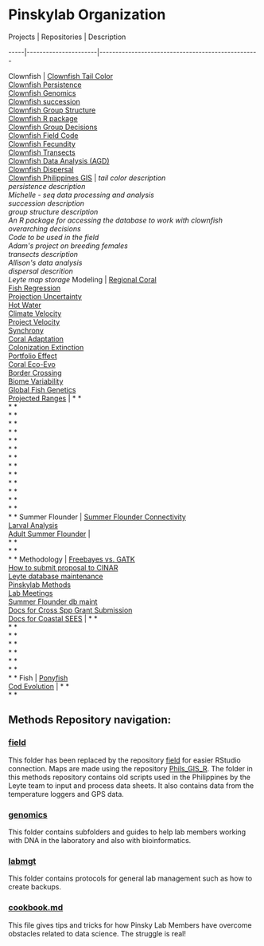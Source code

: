 # Pinskylab Organization

Projects |  Repositories | Description

-----|----------------------|--------------------------------------------------

Clownfish | [Clownfish Tail Color](https://github.com/pinskylab/Clown_Fish_Tail_Color_Darrow)<br>[Clownfish Persistence](https://github.com/pinskylab/Clownfish_persistence)<br>[Clownfish Genomics](https://github.com/pinskylab/genomics)<br>[Clownfish succession](https://github.com/pinskylab/adriana)<br>[Clownfish Group Structure](https://github.com/pinskylab/Clownfish_group_structure)<br>[Clownfish R package](https://github.com/pinskylab/clownfish)<br>[Clownfish Group Decisions](https://github.com/pinskylab/clownfish_group_decisions)<br>[Clownfish Field Code](https://github.com/pinskylab/field)<br> [Clownfish Fecundity](https://github.com/pinskylab/YawdoszynClownfishFecundity)<br>[Clownfish Transects](https://github.com/pinskylab/clownfishTransect)<br>[Clownfish Data Analysis (AGD)](https://github.com/pinskylab/Clownfish_data_analysis)<br>[Clownfish Dispersal](https://github.com/pinskylab/Dispersal)<br>[Clownfish Philippines GIS](https://github.com/pinskylab/Phils_GIS_R) | *tail color description* <br> *persistence description* <br> *Michelle - seq data processing and analysis* <br> *succession description* <br> *group structure description* <br> *An R package for accessing the database to work with clownfish* <br> *overarching decisions* <br> *Code to be used in the field* <br> *Adam's project on breeding females* <br> *transects description* <br> *Allison's data analysis* <br> *dispersal descrition* <br> *Leyte map storage*
Modeling | [Regional Coral](https://github.com/pinskylab/Regional_Coral)<br>[Fish Regression](https://github.com/pinskylab/Fish_regression_ABC)<br>[Projection Uncertainty](https://github.com/pinskylab/project_uncertainty)<br>[Hot Water](https://github.com/pinskylab/hotWater)<br>[Climate Velocity](https://github.com/pinskylab/speciesClimateVelocity)<br>[Project Velocity](https://github.com/pinskylab/project_velocity)<br> [Synchrony](https://github.com/pinskylab/cnhFishSynchrony)<br>[Coral Adaptation](https://github.com/pinskylab/coral-adaptation)<br>[Colonization Extinction](https://github.com/pinskylab/colonizationExtinction)<br>[Portfolio Effect](https://github.com/pinskylab/Portfolio-Effect)<br>[Coral Eco-Evo](https://github.com/pinskylab/ecoevo_coral)<br> [Border Crossing](https://github.com/pinskylab/borderCrossing)<br> [Biome Variability](https://github.com/pinskylab/biomeVariability)<br>[Global Fish Genetics](https://github.com/pinskylab/globalFishGenetics)<br>[Projected Ranges](https://github.com/pinskylab/proj_ranges) |  * * <br> * * <br> * * <br> * * <br> * * <br> * * <br> * * <br> * * <br> * * <br> * * <br> * * <br> * * <br> * * <br> * * <br> * *
Summer Flounder | [Summer Flounder Connectivity](https://github.com/pinskylab/PADEconnectivity)<br>[Larval Analysis](https://github.com/pinskylab/NJNC-Larval-Analysis)<br>[Adult Summer Flounder](https://github.com/pinskylab/adultPADE) |  <br> * * <br> * * <br> * *
Methodology | [Freebayes vs. GATK](https://github.com/pinskylab/gatk-v-free)<br>[How to submit proposal to CINAR](https://github.com/pinskylab/CINAR)<br>[Leyte database maintenance](https://github.com/pinskylab/leyteBuildDB)<br>[Pinskylab Methods](https://github.com/pinskylab/pinskylab_methods)<br>[Lab Meetings](https://github.com/pinskylab/Lab_meetings)<br>[Summer Flounder db maint](https://github.com/pinskylab/pade)<br>[Docs for Cross Spp Grant Submission](https://github.com/pinskylab/cross_spp_quote)<br> [Docs for Coastal SEES](https://github.com/pinskylab/coastalsees) | * * <br> * * <br> * * <br> * * <br> * * <br> * * <br> * * <br> * *
Fish | [Ponyfish](https://github.com/pinskylab/zaman_ponyfish)<br>[Cod Evolution](https://github.com/pinskylab/codEvol)  |  * * <br> * *

## Methods Repository navigation:

### [field](https://github.com/pinskylab/field)    

This folder has been replaced by the repository [field](https://github.com/pinskylab/field) for easier RStudio connection.  Maps are made using the repository [Phils_GIS_R](https://github.com/pinskylab/Phils_GIS_R).  The folder in this methods repository contains old scripts used in the Philippines by the Leyte team to input and process data sheets.  It also contains data from the temperature loggers and GPS data.

### [genomics](https://github.com/pinskylab/pinskylab_methods/tree/master/genomics)  

This folder contains subfolders and guides to help lab members working with DNA in the laboratory and also with bioinformatics.

### [labmgt](https://github.com/pinskylab/pinskylab_methods/tree/master/labmgt)    

This folder contains protocols for general lab management such as how to create backups.

### [cookbook.md](https://github.com/pinskylab/pinskylab_methods/blob/master/cookbook.md)  

This file gives tips and tricks for how Pinsky Lab Members have overcome obstacles related to data science.  The struggle is real!
